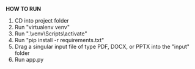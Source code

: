 **HOW TO RUN**
1. CD into project folder
1. Run "virtualenv venv"
2. Run ".\venv\Scripts\activate"
3. Run "pip install -r requirements.txt"
4. Drag a singular input file of type PDF, DOCX, or PPTX into the "input" folder
5. Run app.py